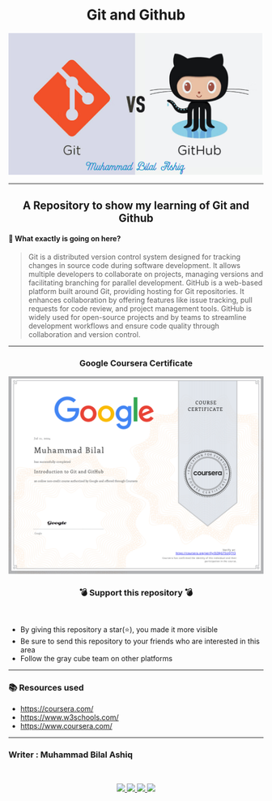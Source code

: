 <h1 align="center"> Git and Github  </h1>

![Alt text](source/Github.png)

***



<h2 align="center"> A Repository to show my learning of Git and Github  </h2>

#### 🔷 What exactly is going on here?
>Git is a distributed version control system designed for tracking changes in source code during software development. It allows multiple developers to collaborate on projects, managing versions and facilitating branching for parallel development.
>GitHub is a web-based platform built around Git, providing hosting for Git repositories. It enhances collaboration by offering features like issue tracking, pull requests for code review, and project management tools. GitHub is widely used for open-source projects and by teams to streamline development workflows and ensure code quality through collaboration and version control.

***
<h3 align="center"> Google Coursera Certificate  </h3>

![Alt text](source/Certificate.png)

<h3 align="center">💣 Support this repository 💣</h3>
<br />

- By giving this repository a star(⭐️), you made it more visible
- Be sure to send this repository to your friends who are interested in this area
- Follow the gray cube team on other platforms

***
### 📚 Resources used 

- https://coursera.com/
- https://www.w3schools.com/
- https://www.coursera.com/


***
### Writer : Muhammad Bilal Ashiq 

<br />

<p align="center">
  <a href="https://github.com/thecallmeBilalAshiq">
    <img src="https://skillicons.dev/icons?i=github" />
  </a>
  <a href="https://www.linkedin.com/in/bilal-ashiq/">
    <img src="https://skillicons.dev/icons?i=linkedin" />
  </a>
    <a href="bashiq031@gmail.com">
    <img src="https://skillicons.dev/icons?i=gmail" />
  </a>
    <a href="https://www.instagram.com/theycallme_bilal_ashiq/">
    <img src="https://skillicons.dev/icons?i=instagram" />
      
  </a>
  
</p>


